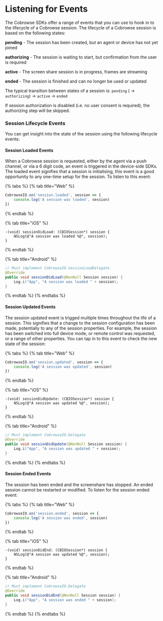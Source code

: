 # Listening for Events

The Cobrowse SDKs offer a range of events that you can use to hook in to the lifecycle of a Cobrowse session. The lifecycle of a Cobrowse session is based on the following states:

**pending** - The session has been created, but an agent or device has not yet joined

**authorizing** - The session is waiting to start, but confirmation from the user is required

**active** - The screen share session is in progress, frames are streaming

**ended** - The session is finished and can no longer be used or updated

The typical transition between states of a session is: `pending` ( -> `authorizing`) -> `active` -> `ended`

If session authorization is disabled (i.e. no user consent is required), the authorizing step will be skipped.

### Session Lifecycle Events

You can get insight into the state of the session using the following lifecycle events:

#### Session Loaded Events

When a Cobrowse session is requested, either by the agent via a push channel, or via a 6 digit code, an event is triggered in the device-side SDKs. The loaded event signifies that a session is initialising, this event is a good opportunity to any one-time setup for the session. To listen to this event:

{% tabs %}
{% tab title="Web" %}
```javascript
CobrowseIO.on('session.loaded', session => {
    console.log('A session was loaded', session)
})
```
{% endtab %}

{% tab title="iOS" %}
```objc
-(void) sessionDidLoad: (CBIOSession*) session {
    NSLog(@"A session was loaded %@", session);
}
```
{% endtab %}

{% tab title="Android" %}
```java
// Must implement CobrowseIO.SessionLoadDelegate
@Override
public void sessionDidLoad(@NonNull Session session) {
    Log.i("App", "A session was loaded " + session);
}
```
{% endtab %}
{% endtabs %}

#### Session Updated Events

The session updated event is trigged multiple times throughout the life of a session. This signifies that a change to the session configuration has been made, potentially to any of the session properties. For example, the session has been switched into full device mode, or remote control was requested, or a range of other properties. You can tap in to this event to check the new state of the session:

{% tabs %}
{% tab title="Web" %}
```javascript
CobrowseIO.on('session.updated', session => {
    console.log('A session was updated', session)
})
```
{% endtab %}

{% tab title="iOS" %}
```objc
-(void) sessionDidUpdate: (CBIOSession*) session {
    NSLog(@"A session was updated %@", session);
}
```
{% endtab %}

{% tab title="Android" %}
```java
// Must implement CobrowseIO.Delegate
@Override
public void sessionDidUpdate(@NonNull Session session) {
    Log.i("App", "A session was updated " + session);
}
```
{% endtab %}
{% endtabs %}

#### Session Ended Events

The session has been ended and the screenshare has stopped. An ended session cannot be restarted or modified. To listen for the session ended event:

{% tabs %}
{% tab title="Web" %}
```javascript
CobrowseIO.on('session.ended', session => {
    console.log('A session was ended', session)
})
```
{% endtab %}

{% tab title="iOS" %}
```objc
-(void) sessionDidEnd: (CBIOSession*) session {
    NSLog(@"A session was updated %@", session);
}
```
{% endtab %}

{% tab title="Android" %}
```java
// Must implement CobrowseIO.Delegate
@Override
public void sessionDidEnd(@NonNull Session session) {
    Log.i("App", "A session was ended " + session);
}
```
{% endtab %}
{% endtabs %}
